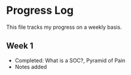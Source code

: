 # Progress Log

This file tracks my progress on a weekly basis.

## Week 1
- Completed: What is a SOC?, Pyramid of Pain
- Notes added
